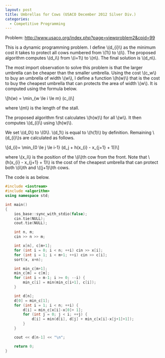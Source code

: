 ```yaml
---
layout: post
title: Umbrellas for Cows (USACO December 2012 Silver Div.)
categories:
  - Competitive Programming
---
```


Problem: <http://www.usaco.org/index.php?page=viewproblem2&cpid=99>

This is a dynamic programming problem. I define \\(d_{i}\\) as the minimum cost it takes to protect all cows numbered from \\(1\\) to \\(i\\). The proposed algorithm computes \\(d_i\\) from \\(i=1\\) to \\(n\\). The final solution is \\(d_n\\).

The most import observation to solve this problem is that the larger umbrella can be cheaper than the smaller umbrella. Using the cost \\(c_w\\) to buy an umbrella of width \\(w\\), I define a function \\(h(w)\\) that is the cost to buy the cheapest umbrella that can protects the area of width \\(w\\). It is computed using the formula below.

\\[h(w) = \min_{w \le i \le m} (c_i)\\]

where \\(m\\) is the length of the stall.

The proposed algorithm first calculates \\(h(w)\\) for all \\(w\\). It then computes \\(d_{i}\\) using \\(h(w)\\).

We set \\(d_0\\) to \\(0\\). \\(d_1\\) is equal to \\(h(1)\\) by definition. Remaining \\(d_{i}\\)s are calculated as follows.

\\[d_{i}= \min_{0 \le j \le i-1} (d_j + h(x_{i} - x_{j+1} + 1))\\]

where \\(x_i\\) is the position of the \\(i\\)th cow from the front. Note that \\(h(x_{i} - x_{j+1} + 1)\\) is the cost of the cheapest umbrella that can protect both \\(i\\)th and \\((j+1)\\)th cows.

The code is as below.

```c++
#include <iostream>
#include <algorithm>
using namespace std;

int main()
{
	ios_base::sync_with_stdio(false);
	cin.tie(NULL);
	cout.tie(NULL);

	int n, m;
	cin >> n >> m;

	int x[n], c[m+1];
	for (int i = 0; i < n; ++i) cin >> x[i];
	for (int i = 1; i < m+1; ++i) cin >> c[i];
	sort(x, x+n);

	int min_c[m+1];
	min_c[m] = c[m];
	for (int i = m-1; i >= 0; --i) {
		min_c[i] = min(min_c[i+1], c[i]);
	}

	int d[n];
	d[0] = min_c[1];
	for (int i = 1; i < n; ++i) {
		d[i] = min_c[x[i]-x[0]+ 1];
		for (int j = 0; j < i; ++j) {
			d[i] = min(d[i], d[j] + min_c[x[i]-x[j+1]+1]);
		}
	}

	cout << d[n-1] << "\n";

	return 0;
}
```
